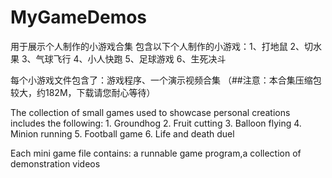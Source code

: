 # MyGameDemos
用于展示个人制作的小游戏合集 
包含以下个人制作的小游戏：1、打地鼠 2、切水果 3、气球飞行 4、小人快跑 5、足球游戏 6、生死决斗

每个小游戏文件包含了：游戏程序、一个演示视频合集
（##注意：本合集压缩包较大，约182M，下载请您耐心等待）

The collection of small games used to showcase personal creations includes the following: 1. Groundhog 2. Fruit cutting 3. Balloon flying 4. Minion running 5. Football game 6. Life and death duel

Each mini game file contains: a runnable game program,a collection of demonstration videos

